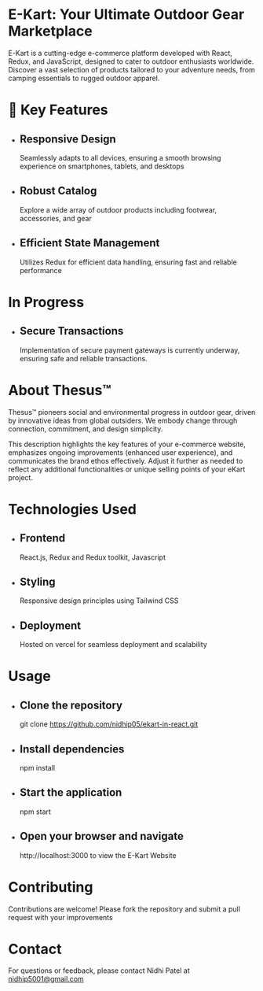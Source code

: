 # E-Kart: Your Ultimate Outdoor Gear Marketplace

E-Kart is a cutting-edge e-commerce platform developed with React, Redux, and JavaScript, designed to cater to outdoor enthusiasts worldwide. Discover a vast selection of products tailored to your adventure needs, from camping essentials to rugged outdoor apparel.


# 🚀 Key Features

- ## Responsive Design
  Seamlessly adapts to all devices, ensuring a smooth browsing experience on smartphones, tablets, and desktops
- ## Robust Catalog
  Explore a wide array of outdoor products including footwear, accessories, and gear
- ## Efficient State Management
  Utilizes Redux for efficient data handling, ensuring fast and reliable performance


# In Progress

 - ## Secure Transactions
   Implementation of secure payment gateways is currently underway, ensuring safe and reliable transactions.


# About Thesus™

Thesus™ pioneers social and environmental progress in outdoor gear, driven by innovative ideas from global outsiders. We embody change through connection, commitment, and design simplicity.

This description highlights the key features of your e-commerce website, emphasizes ongoing improvements (enhanced user experience), and communicates the brand ethos effectively. Adjust it further as needed to reflect any additional functionalities or unique selling points of your eKart project.


# Technologies Used

 - ## Frontend
   React.js, Redux and Redux toolkit, Javascript
 - ## Styling
   Responsive design principles using Tailwind CSS
- ## Deployment
   Hosted on vercel for seamless deployment and scalability
  

# Usage

 - ## Clone the repository
   git clone https://github.com/nidhip05/ekart-in-react.git
 - ## Install dependencies
   npm install
 - ## Start the application
   npm start
 - ## Open your browser and navigate
   http://localhost:3000 to view the E-Kart Website


# Contributing

Contributions are welcome! Please fork the repository and submit a pull request with your improvements


# Contact

For questions or feedback, please contact Nidhi Patel at nidhip5001@gmail.com

   
